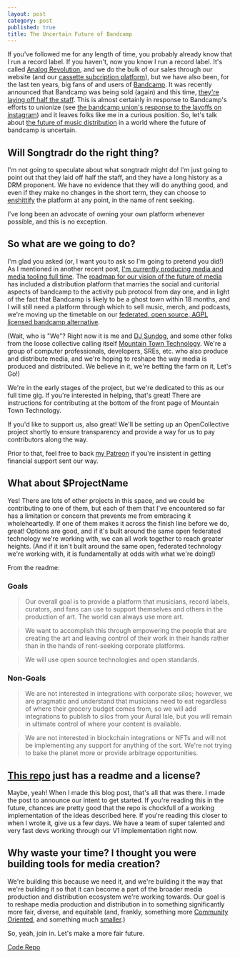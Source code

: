 ```yaml
---
layout: post
category: post
published: true
title: The Uncertain Future of Bandcamp
---
```

If you've followed me for any length of time, you probably already know that I run a record label. If you haven't, now you know I run a record label. It's called [Analog Revolution](https://analogrevolution.com), and we do the bulk of our sales through our website (and our [cassette subcription platform](https://cassettesfor.me)), but we have also been, for the last ten years, big fans of and users of [Bandcamp](https://analogrevolution.bandcamp.com). It was recently announced that Bandcamp was being sold (again) and this time, [they're laying off half the staff](https://www.sfgate.com/tech/article/bandcamp-layoffs-oakland-songtradr-epic-18429463.php). This is almost certainly in response to Bandcamp's efforts to unionize (see [the bandcamp union's response to the layoffs on instagram](https://www.instagram.com/p/CyereebvuQM/)) and it leaves folks like me in a curious position. So, let's talk about [the future of music distribution](https://code.communitymedia.network/MountainTownTechnology/aural_isle) in a world where the future of bandcamp is uncertain. 

## Will Songtradr do the right thing? 

I'm not going to speculate about what songtradr might do! I'm just going to point out that they laid off half the staff, and they have a long history as a DRM proponent. We have no evidence that they will do anything good, and even if they make no changes in the short term, they can choose to [enshittify](https://pluralistic.net/tag/enshittification/) the platform at any point, in the name of rent seeking. 

I've long been an advocate of owning your own platform whenever possible, and this is no exception. 

## So what are we going to do? 

I'm glad you asked (or, I want you to ask so I'm going to pretend you did!) As I mentioned in another recent post, [I'm currently producing media and media tooling full time](https://ajroach42.com/producing-and-archiving-media/). The [roadmap for our vision of the future of media](https://mountaintown.technology) has included a distribution platform that marries the social and curitorial aspects of bandcamp to the activity pub protocol from day one, and in light of the fact that Bandcamp is likely to be a ghost town within 18 months, and I will still need a platform through which to sell music, merch, and podcasts, we're moving up the timetable on our [federated, open source, AGPL licensed bandcamp alternative](https://code.communitymedia.network/MountainTownTechnology/aural_isle). 

(Wait, who is "We"? Right now it is me and [DJ Sundog](https://reclaim.technology/git/djsundog), and some other folks from the loose collective calling itself [Mountain Town Technology](https://mountaintown.technology). We're a group of computer professionals, developers, SREs, etc. who also produce and distribute media, and we're hoping to reshape the way media is produced and distributed. We believe in it, we're betting the farm on it, Let's Go!)

We're in the early stages of the project, but we're dedicated to this as our full time gig. If you're interested in helping, that's great! There are instructions for contributing at the bottom of the front page of Mountain Town Technology. 

If you'd like to support us, also great! We'll be setting up an OpenCollective project shortly to ensure transparency and provide a way for us to pay contributors along the way.

Prior to that, feel free to back [my Patreon](https://patreon.com/ajroach42) if you're insistent in getting financial support sent our way.

## What about $ProjectName

Yes! There are lots of other projects in this space, and we could be contributing to one of them, but each of them that I've encountered so far has a limitation or concern that prevents me from embracing it wholeheartedly. If one of them makes it across the finish line before we do, great! Options are good, and if it's built around the same open federated technology we're working with, we can all work together to reach greater heights. (And if it isn't built around the same open, federated technology we're working with, it is fundamentally at odds with what we're doing!) 

From the readme: 

### Goals

> Our overall goal is to provide a platform that musicians, record labels, curators, and fans can use to support themselves and others in the production of art. The world can always use more art.

> We want to accomplish this through empowering the people that are creating the art and leaving control of their work in their hands rather than in the hands of rent-seeking corporate platforms.

> We will use open source technologies and open standards.

### Non-Goals

> We are not interested in integrations with corporate silos; however, we are pragmatic and understand that musicians need to eat regardless of where their grocery budget comes from, so we will add integrations to publish to silos from your Aural Isle, but you will remain in ultimate control of where your content is available.

> We are not interested in blockchain integrations or NFTs and will not be implementing any support for anything of the sort. We're not trying to bake the planet more or provide arbitrage opportunities.

## [This repo](https://code.communitymedia.network/MountainTownTechnology/aural_isle) just has a readme and a license? 

Maybe, yeah! When I made this blog post, that's all that was there. I made the post to announce our intent to get started. If you're reading this in the future, chances are pretty good that the repo is chockfull of a working implementation of the ideas described here. If you're reading this closer to when I wrote it, give us a few days. We have a team of super talented and very fast devs working through our V1 implementation right now. 


## Why waste your time? I thought you were building tools for media creation?  

We're building this because we need it, and we're building it the way that we're building it so that it can become a part of the broader media production and distribution ecosystem we're working towards. Our goal is to reshape media production and distribution in to something significantly more fair, diverse, and equitable (and, frankly, something more [Community Oriented](https://communitymedia.network), and something much [smaller](https://ajroach42.com/the-small-things-manifesto/).) 

So, yeah, join in. Let's make a more fair future.

[Code Repo](https://code.communitymedia.network/MountainTownTechnology/aural_isle)
